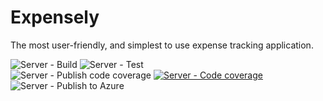 # Expensely

The most user-friendly, and simplest to use expense tracking application.

![Server - Build](https://github.com/m-jovanovic/expensely/workflows/Server%20-%20Build/badge.svg) ![Server - Test](https://github.com/m-jovanovic/expensely/workflows/Server%20-%20Test/badge.svg)<br/>
![Server - Publish code coverage](https://github.com/m-jovanovic/expensely/workflows/Server%20-%20Publish%20code%20coverage/badge.svg) [![Server - Code coverage](https://codecov.io/gh/m-jovanovic/expensely/branch/main/graph/badge.svg?token=ZTAD7WPCHB)](https://codecov.io/gh/m-jovanovic/expensely)<br/>
![Server - Publish to Azure](https://github.com/m-jovanovic/expensely/workflows/Server%20-%20Publish%20to%20Azure/badge.svg)